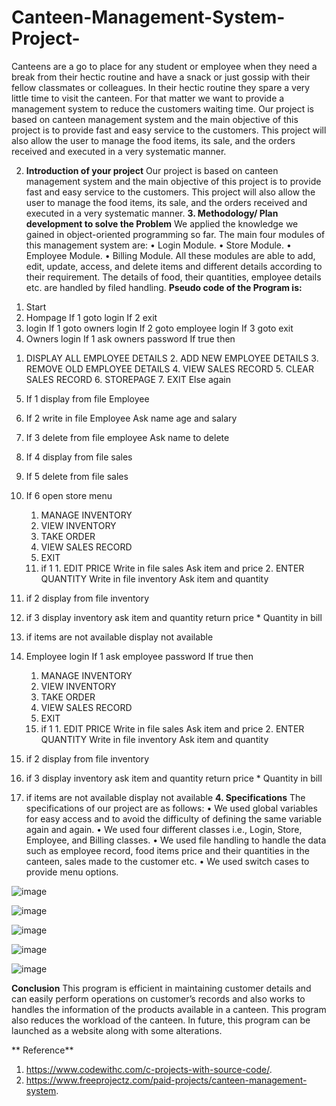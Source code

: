 # Canteen-Management-System-Project-
Canteens are a go to place for any student or employee when they need a break from their hectic routine and have a snack or just gossip with their fellow classmates or colleagues. In their hectic routine they spare a very little time to visit the canteen. For that matter we want to provide a management system to reduce the customers waiting time.   Our project is based on canteen management system and the main objective of this project is to provide fast and easy service to the customers. This project will also allow the user to manage the food items, its sale, and the orders received and executed in a very systematic manner.

2.	**Introduction of your project**
Our project is based on canteen management system and the main objective of this project is to provide fast and easy service to the customers. This project will also allow the user to manage the food items, its sale, and the orders received and executed in a very systematic manner.
**3.	Methodology/ Plan development to solve the Problem**
We applied the knowledge we gained in object-oriented programming so far. The main four modules of this management system are:
•	Login Module.
•	Store Module.
•	Employee Module.
•	Billing Module.
 All these modules are able to add, edit, update, access, and delete items and different details according to their requirement. The details of food, their quantities, employee details etc. are handled by filed handling. 
**Pseudo code of the Program is:**

1)	Start
2)	Hompage 
If 1 goto login 
If 2 exit
3)	login
If 1 goto owners login 
If 2 goto employee login
If 3 goto exit
4)	Owners login
If 1 ask owners password
If true 
then
1. DISPLAY ALL EMPLOYEE DETAILS
     2. ADD NEW EMPLOYEE DETAILS
     3. REMOVE OLD EMPLOYEE DETAILS
     4. VIEW SALES RECORD
     5. CLEAR SALES RECORD
     6. STOREPAGE
     7. EXIT
Else again
5)	If 1 display from file Employee
6)	If 2 write in file Employee
Ask name age and salary
7)	If 3 delete from file employee
Ask name to delete 
8)	If 4 display from file sales
9)	If 5 delete from file sales 
10)	If 6 open store menu
     1. MANAGE INVENTORY
     2. VIEW INVENTORY
     3. TAKE ORDER
     4. VIEW SALES RECORD
     5. EXIT
     11) if 1 
             1. EDIT PRICE
		Write in file sales 
		Ask item and price 
             2. ENTER QUANTITY 
Write in file inventory 
		Ask item and quantity

11)	if 2
display from file inventory 
12)	if 3
 display inventory
ask item and quantity
	return price * Quantity in bill

13)	if items are not available 
display not available
14)	Employee login
If 1 ask employee password
If true 
then
     1. MANAGE INVENTORY
     2. VIEW INVENTORY
     3. TAKE ORDER
     4. VIEW SALES RECORD
     5. EXIT
     15) if 1 
             1. EDIT PRICE
		Write in file sales 
		Ask item and price 
             2. ENTER QUANTITY 
Write in file inventory 
		Ask item and quantity

16)	 if 2
display from file inventory 
17)	if 3
 display inventory
ask item and quantity
	return price * Quantity in bill

18)	if items are not available 
display not available
**4.	  Specifications**
The specifications of our project are as follows:
•	We used global variables for easy access and to avoid the difficulty of defining the same variable again and again.
•	We used four different classes i.e., Login, Store, Employee, and Billing classes.
•	We used file handling to handle the data such as employee record, food items price and their quantities in the canteen, sales made to the customer etc.
•	We used switch cases to provide menu options.

![image](https://user-images.githubusercontent.com/92652883/193621889-2b5d5e38-9f4a-4e86-a30a-d881e2822013.png)

![image](https://user-images.githubusercontent.com/92652883/193622029-296bd95f-953f-4490-87e7-69a8b9fa1134.png)

![image](https://user-images.githubusercontent.com/92652883/193622107-cf47b5e4-ccff-4b27-87a7-c421210d16e0.png)

![image](https://user-images.githubusercontent.com/92652883/193622206-6a8762b8-3c78-4a14-9d24-dd2ec71c372f.png)

![image](https://user-images.githubusercontent.com/92652883/193622261-1756d974-02ba-4c94-b776-041e40b61d39.png)

**Conclusion**
This program is efficient in maintaining customer details and can easily perform operations on customer’s records and also works to handles the information of the products available in a canteen. This program also reduces the workload of the canteen.
 In future, this program can be launched as a website along with some alterations.

** 
Reference**
1. https://www.codewithc.com/c-projects-with-source-code/.
2. https://www.freeprojectz.com/paid-projects/canteen-management-system.


